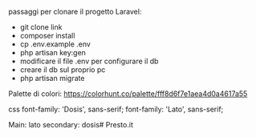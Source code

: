 passaggi per clonare il progetto Laravel:
* git clone link
* composer install
* cp .env.example .env
* php artisan key:gen
* modificare il file .env per configurare il db
* creare il db sul proprio pc
* php artisan migrate

Palette di colori: https://colorhunt.co/palette/fff8d6f7e1aea4d0a4617a55

<!--FONTS IMPORT
 <style>
  @import url('https://fonts.googleapis.com/css2?family=Dosis:wght@300;400;700;800&family=Lato:ital,wght@0,300;0,400;0,700;0,900;1,100;1,300;1,400;1,700;1,900&display=swap');
</style>

link
<link rel="preconnect" href="https://fonts.googleapis.com">
<link rel="preconnect" href="https://fonts.gstatic.com" crossorigin>
<link href="https://fonts.googleapis.com/css2?family=Dosis:wght@300;400;700;800&family=Lato:ital,wght@0,300;0,400;0,700;0,900;1,100;1,300;1,400;1,700;1,900&display=swap" rel="stylesheet"> -->

css
font-family: 'Dosis', sans-serif;
font-family: 'Lato', sans-serif;

Main: lato
secondary: dosis# Presto.it
